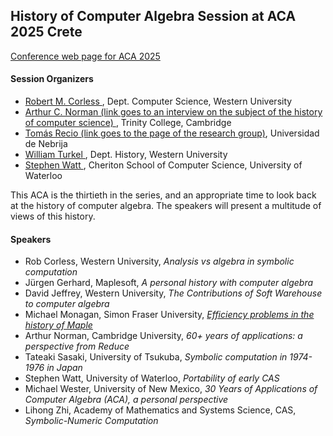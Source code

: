 <H2> History of Computer Algebra Session at ACA 2025 Crete </H2>

<A HREF="https://aca2025.github.io/"> Conference web page for ACA 2025 </A>

<H4> Session Organizers </H4>

<ul> 
<li> <A HREF="https://rcorless.github.io"> Robert M. Corless </A>, Dept. Computer Science, Western University </li>
<li> <A HREF="https://www.varsity.co.uk/interviews/29764"> Arthur C. Norman (link goes to an interview on the subject of the history of computer science) </A>, Trinity College, Cambridge </li>
<li> <A HREF="https://www.nebrija.com/en/research/groups/mathematics.php"> Tomás Recio (link goes to the page of the research group)</A>, Universidad de Nebrija </li>
<li> <A HREF="https://williamjturkel.net/"> William Turkel </A>, Dept. History, Western University </li>
<li> <A HREF="https://cs.uwaterloo.ca/~smwatt/"> Stephen Watt </A>, Cheriton School of Computer Science, University of Waterloo </li>
</ul>

<p> This ACA is the thirtieth in the series, and an appropriate time to look back at the history of computer algebra.  The speakers will present a multitude of views of this history.</p>

<H4> Speakers </H4>

<ul>
  <li> Rob Corless, Western University, <em>Analysis vs algebra in symbolic computation</em> </li>
  <li> Jürgen Gerhard, Maplesoft, <em>A personal history with computer algebra</em> </li>
  <li> David Jeffrey, Western University, <em>The Contributions of Soft Warehouse to computer algebra</em> </li>
  <li> Michael Monagan, Simon Fraser University, <A HREF="ACA-25-Monagan.pdf"><em>Efficiency problems in the history of Maple</em></A> </li>
  <li> Arthur Norman, Cambridge University, <em>60+ years of applications: a perspective from Reduce</em> </li>
  <li> Tateaki Sasaki, University of Tsukuba, <em>Symbolic computation in 1974-1976 in Japan</em> </li>
  <li> Stephen Watt, University of Waterloo, <em>Portability of early CAS</em> </li>
  <li> Michael Wester, University of New Mexico, <em>30 Years of Applications of Computer Algebra (ACA), a
personal perspective</em> </li>
  <li> Lihong Zhi, Academy of Mathematics and Systems Science, CAS, <em>Symbolic-Numeric Computation</em> </li>
</ul>
